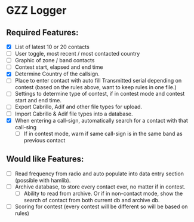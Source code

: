 ﻿# GZZ Logger

## Required Features:
- [x] List of latest 10 or 20 contacts
- [ ] User toggle, most recent / most contacted country
- [ ] Graphic of zone / band contacts
- [ ] Contest start, elapsed and end time
- [x] Determine Country of the callsign.
- [ ] Place to enter contact with auto fill Transmitted serial depending on contest (based on the rules above, want to keep rules in one file.)
- [ ] Settings to determine type of contest, if in contest mode and contest start and end time.
- [ ] Export Cabrillo, Adif and other file types for upload.
- [ ] Import Cabrillo & Adif file types into a database.
- [x] When entering a call-sign, automatically search for a contact with that call-sing
	- [ ] If in contest mode, warn if same call-sign is in the same band as previous contact

## Would like Features:
- [ ] Read frequency from radio and auto populate into data entry section (possible with hamlib).
- [ ] Archive database, to store every contact ever, no matter if in contest.
	- [ ] Ability to read from archive. Or if in non-contact mode, show the search of contact from both current db and archive db.
	
- [ ] Scoring for contest (every contest will be different so will be based on rules)